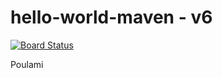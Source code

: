 # hello-world-maven - v6

[![Board Status](https://dev.azure.com/test10081/17fad1cb-3055-48a7-9f4b-36ba5bfb1736/33abb9b5-4fdf-4ace-965a-98bfe4df9a3e/_apis/work/boardbadge/46881943-25ce-48ec-a64c-b3ce491f7acb?columnOptions=1)](https://dev.azure.com/test10081/17fad1cb-3055-48a7-9f4b-36ba5bfb1736/_boards/board/t/33abb9b5-4fdf-4ace-965a-98bfe4df9a3e/Microsoft.RequirementCategory/)

Poulami
